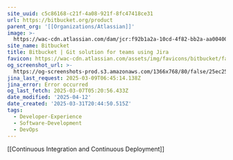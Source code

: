 ```yaml
---
site_uuid: c5c86168-c21f-4a08-921f-8fc47418ce31
url: https://bitbucket.org/product
parent_org: '[[Organizations/Atlassian]]'
image: >-
  https://wac-cdn.atlassian.com/dam/jcr:f92b1a2a-10cd-4f82-bb2a-aa00400f4288/bitbucket-cloud-features-opengraph.png
site_name: Bitbucket
title: Bitbucket | Git solution for teams using Jira
favicon: https://wac-cdn.atlassian.com/assets/img/favicons/bitbucket/favicon-32x32.png
og_screenshot_url: >-
  https://og-screenshots-prod.s3.amazonaws.com/1366x768/80/false/25ec256781859979688b3c5b80d1d30c2f170db8c32b93acb2f6c38124f15fbe.jpeg
jina_last_request: 2025-03-09T06:45:14.138Z
jina_error: Error occurred
og_last_fetch: 2025-03-07T05:20:56.433Z
date_modified: '2025-04-12'
date_created: '2025-03-31T20:44:50.515Z'
tags:
  - Developer-Experience
  - Software-Development
  - DevOps
---
```













[[Continuous Integration and Continuous Deployment]]
